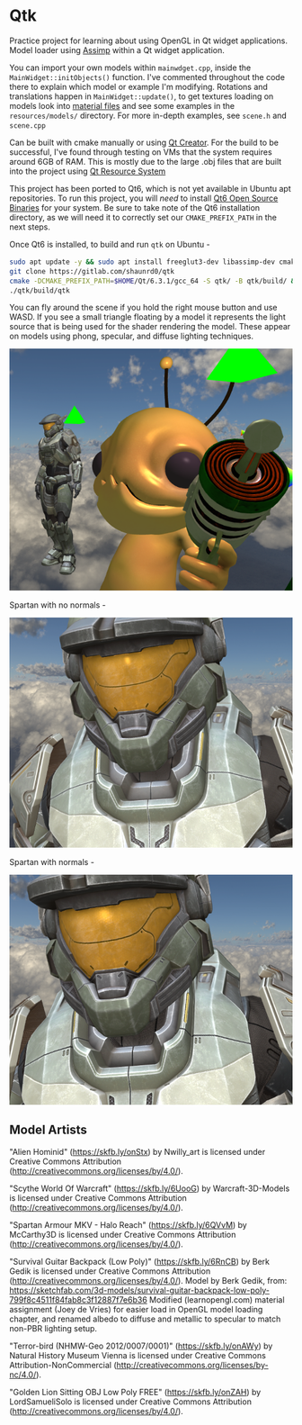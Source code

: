 # Qtk

Practice project for learning about using OpenGL in Qt widget applications.
Model loader using [Assimp](https://assimp.org/) within a Qt widget application.

You can import your own models within `mainwdget.cpp`, inside the
`MainWidget::initObjects()` function. I've commented throughout the code there
to explain which model or example I'm modifying. Rotations and translations
happen in `MainWidget::update()`, to get textures loading on models look into 
[material files](http://www.paulbourke.net/dataformats/mtl/) and see some 
examples in the `resources/models/` directory. For more in-depth examples, see
`scene.h` and `scene.cpp`

Can be built with cmake manually or using 
[Qt Creator](https://github.com/qt-creator/qt-creator).
For the build to be successful, I've found through testing on VMs that the system requires around 6GB of RAM.
This is mostly due to the large .obj files that are built into the project using [Qt Resource System](https://doc.qt.io/qt-6/resources.html)

This project has been ported to Qt6, which is not yet available in Ubuntu apt repositories.
To run this project, you will *need* to install [Qt6 Open Source Binaries](https://www.qt.io/download-qt-installer) for your system.
Be sure to take note of the Qt6 installation directory, as we will need it to correctly set our `CMAKE_PREFIX_PATH` in the next steps.

Once Qt6 is installed, to build and run `qtk` on Ubuntu -
```bash
sudo apt update -y && sudo apt install freeglut3-dev libassimp-dev cmake build-essential git
git clone https://gitlab.com/shaunrd0/qtk
cmake -DCMAKE_PREFIX_PATH=$HOME/Qt/6.3.1/gcc_64 -S qtk/ -B qtk/build/ && cmake --build qtk/build/ -j $(nprocs)
./qtk/build/qtk
```

You can fly around the scene if you hold the right mouse button and use WASD.
If you see a small triangle floating by a model it represents the light source
that is being used for the shader rendering the model. These appear on models
using phong, specular, and diffuse lighting techniques.

![](resources/screenshot.png)

Spartan with no normals -

![](resources/spartan-specular.png)

Spartan with normals -

![](resources/spartan-normals.png)

## Model Artists


"Alien Hominid" (https://skfb.ly/onStx) by Nwilly_art is licensed under Creative Commons Attribution (http://creativecommons.org/licenses/by/4.0/).

"Scythe World Of Warcraft" (https://skfb.ly/6UooG) by Warcraft-3D-Models is licensed under Creative Commons Attribution (http://creativecommons.org/licenses/by/4.0/).

"Spartan Armour MKV - Halo Reach" (https://skfb.ly/6QVvM) by McCarthy3D is licensed under Creative Commons Attribution (http://creativecommons.org/licenses/by/4.0/).

"Survival Guitar Backpack (Low Poly)" (https://skfb.ly/6RnCB) by Berk Gedik is licensed under Creative Commons Attribution (http://creativecommons.org/licenses/by/4.0/).
Model by Berk Gedik, from: https://sketchfab.com/3d-models/survival-guitar-backpack-low-poly-799f8c4511f84fab8c3f12887f7e6b36
Modified (learnopengl.com) material assignment (Joey de Vries) for easier load in OpenGL model loading chapter, and renamed albedo to diffuse and metallic to specular to match non-PBR lighting setup.

"Terror-bird (NHMW-Geo 2012/0007/0001)" (https://skfb.ly/onAWy) by Natural History Museum Vienna is licensed under Creative Commons Attribution-NonCommercial (http://creativecommons.org/licenses/by-nc/4.0/).

"Golden Lion Sitting OBJ Low Poly FREE" (https://skfb.ly/onZAH) by LordSamueliSolo is licensed under Creative Commons Attribution (http://creativecommons.org/licenses/by/4.0/).

